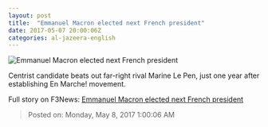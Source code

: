 ```yaml
---
layout: post
title:  "Emmanuel Macron elected next French president"
date: 2017-05-07 20:00:06Z
categories: al-jazeera-english
---
```


![Emmanuel Macron elected next French president](http://www.aljazeera.com/mritems/Images/2017/5/7/8ade3439fd1246739c68d7825b37232d_18.jpg)

Centrist candidate beats out far-right rival Marine Le Pen, just one year after establishing En Marche! movement.


Full story on F3News: [Emmanuel Macron elected next French president](http://www.f3nws.com/n/hMfMbC)

> Posted on: Monday, May 8, 2017 1:00:06 AM
